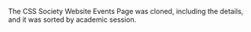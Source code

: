 The CSS Society Website Events Page was cloned, including the details, and it was sorted by academic session.
 
 
